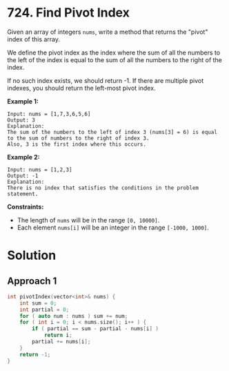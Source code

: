 # 724. Find Pivot Index

Given an array of integers `nums`, write a method that returns the "pivot" index of this array.

We define the pivot index as the index where the sum of all the numbers to the left of the index is equal to the sum of all the numbers to the right of the index.

If no such index exists, we should return -1. If there are multiple pivot indexes, you should return the left-most pivot index.

 

**Example 1:**

```
Input: nums = [1,7,3,6,5,6]
Output: 3
Explanation:
The sum of the numbers to the left of index 3 (nums[3] = 6) is equal to the sum of numbers to the right of index 3.
Also, 3 is the first index where this occurs.
```

**Example 2:**

```
Input: nums = [1,2,3]
Output: -1
Explanation:
There is no index that satisfies the conditions in the problem statement.
```

 

**Constraints:**

- The length of `nums` will be in the range `[0, 10000]`.
- Each element `nums[i]` will be an integer in the range `[-1000, 1000]`.



# Solution

## Approach 1

```c++
int pivotIndex(vector<int>& nums) {
    int sum = 0;
    int partial = 0;
    for ( auto num : nums ) sum += num;
    for ( int i = 0; i < nums.size(); i++ ) {
        if ( partial == sum - partial - nums[i] )
            return i;
        partial += nums[i];
    }
    return -1;
}
```

